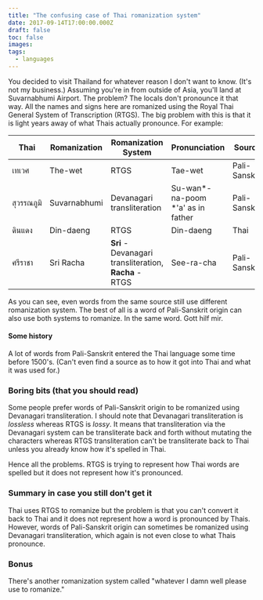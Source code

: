 ```yaml
---
title: "The confusing case of Thai romanization system"
date: 2017-09-14T17:00:00.000Z
draft: false
toc: false
images:
tags:
  - languages
---
```


You decided to visit Thailand for whatever reason I don't want to know. (It's not my business.) Assuming you're in from outside of Asia, you'll land at Suvarnabhumi Airport. The problem? The locals don't pronounce it that way. All the names and signs here are romanized using the Royal Thai General System of Transcription (RTGS). The big problem with this is that it is light years away of what Thais actually pronounce. For example:

| Thai       | Romanization | Romanization System                                        | Pronunciation                           | Source        |
| ---------- | ------------ | ---------------------------------------------------------- | --------------------------------------- | ------------- |
| เทเวศ      | The-wet      | RTGS                                                       | Tae-wet                                 | Pali-Sanskrit |
| สุวรรณภูมิ | Suvarnabhumi | Devanagari transliteration                                 | Su-wan\*-na-poom <br>\*'a' as in father | Pali-Sanskrit |
| ดินแดง     | Din-daeng    | RTGS                                                       | Din-daeng                               | Thai          |
| ศรีราชา    | Sri Racha    | __Sri__ - Devanagari transliteration,<br> __Racha__ - RTGS | See-ra-cha                              | Pali-Sanskrit |

As you can see, even words from the same source still use different romanization system. The best of all is a word of Pali-Sanskrit origin can also use both systems to romanize. In the same word. Gott hilf mir.

#### Some history

A lot of words from Pali-Sanskrit entered the Thai language some time before 1500's. (Can't even find a source as to how it got into Thai and what it was used for.)

### Boring bits (that you should read)

Some people prefer words of Pali-Sanskrit origin to be romanized using Devanagari transliteration. I should note that Devanagari transliteration is *lossless* whereas RTGS is *lossy*. It means that transliteration via the Devanagari system can be transliterate back and forth without mutating the characters whereas RTGS transliteration can't be transliterate back to Thai unless you already know how it's spelled in Thai.

Hence all the problems. RTGS is trying to represent how Thai words are spelled but it does not represent how it's pronounced.

### Summary in case you still don't get it

Thai uses RTGS to romanize but the problem is that you can't convert it back to Thai and it does not represent how a word is pronounced by Thais. However, words of Pali-Sanskrit origin can sometimes be romanized using Devanagari transliteration, which again is not even close to what Thais pronounce.

### Bonus

There's another romanization system called "whatever I damn well please use to romanize."